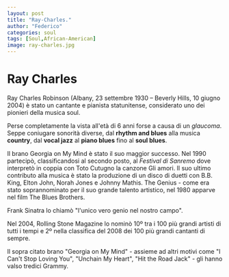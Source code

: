 ```yaml
---
layout: post
title: "Ray-Charles."
author: "Federico"
categories: soul
tags: [Soul,African-American]
image: ray-charles.jpg
---
```


# Ray Charles

Ray Charles Robinson (Albany, 23 settembre 1930 – Beverly Hills, 10 giugno 2004) è stato un cantante e pianista statunitense, considerato uno dei pionieri della musica soul.



Perse completamente la vista all'età di 6 anni forse a causa di un _glaucoma_. Seppe coniugare sonorità diverse, dal **rhythm and blues** alla musica **country**, dal **vocal jazz** al **piano blues** fino al **soul blues**.


Il brano Georgia on My Mind è stato il suo maggior successo. Nel 1990 partecipò, classificandosi al secondo posto, al _Festival di Sanremo_ dove interpretò in coppia con Toto Cutugno la canzone Gli amori. Il suo ultimo contributo alla musica è stato la produzione di un disco di duetti con B.B. King, Elton John, Norah Jones e Johnny Mathis. The Genius - come era stato soprannominato per il suo grande talento artistico, nel 1980 apparve nel film The Blues Brothers. 

Frank Sinatra lo chiamò "l'unico vero genio nel nostro campo".

Nel 2004, Rolling Stone Magazine lo nominò 10º tra i 100 più grandi artisti di tutti i tempi e 2º nella classifica del 2008 dei 100 più grandi cantanti di sempre.


Il sopra citato brano "Georgia on My Mind" - assieme ad altri motivi come "I Can't Stop Loving You", "Unchain My Heart", "Hit the Road Jack" - gli hanno valso tredici Grammy.

